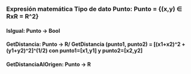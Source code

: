 ### Expresión matemática Tipo de dato Punto: Punto = {(x,y) ∈ RxR = R^2}
#### IsIgual: Punto -> Bool
#### GetDistancia: Punto -> R/ GetDistancia (punto1, punto2) = [(x1+x2)^2 + (y1+y2)^2]^(1/2) con punto1=[x1,y1] y punto2=[x2,y2]
#### GetDistanciaAlOrigen: Punto -> R
